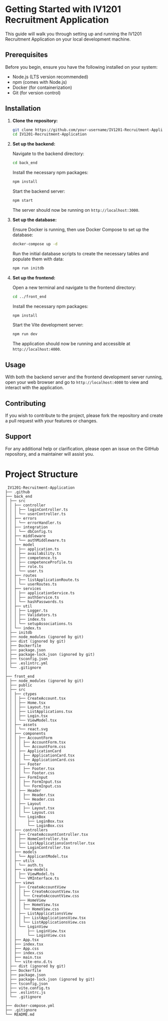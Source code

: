 # Getting Started with IV1201 Recruitment Application

This guide will walk you through setting up and running the IV1201 Recruitment Application on your local development machine.

## Prerequisites

Before you begin, ensure you have the following installed on your system:

- Node.js (LTS version recommended)
- npm (comes with Node.js)
- Docker (for containerization)
- Git (for version control)

## Installation

1. **Clone the repository:**

    ```bash
    git clone https://github.com/your-username/IV1201-Recruitment-Application.git
    cd IV1201-Recruitment-Application
    ```

2. **Set up the backend:**

    Navigate to the backend directory:

    ```bash
    cd back_end
    ```

    Install the necessary npm packages:

    ```bash
    npm install
    ```

    Start the backend server:

    ```bash
    npm start
    ```

    The server should now be running on `http://localhost:3000`.

3. **Set up the database:**

    Ensure Docker is running, then use Docker Compose to set up the database:

    ```bash
    docker-compose up -d
    ```

    Run the initial database scripts to create the necessary tables and populate them with data:

    ```bash
    npm run initdb
    ```

4. **Set up the frontend:**

    Open a new terminal and navigate to the frontend directory:

    ```bash
    cd ../front_end
    ```

    Install the necessary npm packages:

    ```bash
    npm install
    ```

    Start the Vite development server:

    ```bash
    npm run dev
    ```

    The application should now be running and accessible at `http://localhost:4000`.

## Usage

With both the backend server and the frontend development server running, open your web browser and go to `http://localhost:4000` to view and interact with the application.

## Contributing

If you wish to contribute to the project, please fork the repository and create a pull request with your features or changes.

## Support

For any additional help or clarification, please open an issue on the GitHub repository, and a maintainer will assist you.




# Project Structure
```
 IV1201-Recruitment-Application
├── .github
├── back_end
│ ├── src
│ │ ├── controller
│ │ │ ├── loginController.ts
│ │ │ └── userController.ts
│ │ ├── errors
│ │ │ └── errorHandler.ts
│ │ ├── integration
│ │ │ └── dbConfig.ts
│ │ ├── middleware
│ │ │ └── authMiddleware.ts
│ │ ├── model
│ │ │ ├── application.ts
│ │ │ ├── availability.ts
│ │ │ ├── competence.ts
│ │ │ ├── competenceProfile.ts
│ │ │ ├── role.ts
│ │ │ └── user.ts
│ │ ├── routes
│ │ │ ├── listApplicationRoute.ts
│ │ │ └── userRoutes.ts
│ │ ├── services
│ │ │ ├── applicationService.ts
│ │ │ ├── authService.ts
│ │ │ └── hashPasswords.ts
│ │ ├── util
│ │ │ ├── Logger.ts
│ │ │ ├── Validators.ts
│ │ │ ├── index.ts
│ │ │ └── setupAssociations.ts
│ │ └── index.ts
│ ├── initdb
│ ├── node_modules (ignored by git)
│ ├── dist (ignored by git)
│ ├── Dockerfile
│ ├── package.json
│ ├── package-lock.json (ignored by git)
│ ├── tsconfig.json
│ ├── .eslintrc.yml
│ └── .gitignore
│
├── front_end
│ ├── node_modules (ignored by git)
│ ├── public
│ ├── src
│ │ ├── ctypes
│ │ │ ├── CreateAccount.tsx
│ │ │ ├── Home.tsx
│ │ │ ├── Layout.tsx
│ │ │ ├── ListApplications.tsx
│ │ │ ├── Login.tsx
│ │ │ └── ViewModel.tsx
│ │ ├── assets
│ │ │ └── react.svg
│ │ ├── components
│ │ │ ├── AccountForm
│ │ │ │ ├── AccountForm.tsx
│ │ │ │ └── AccountForm.css
│ │ │ ├── ApplicationCard
│ │ │ │ ├── ApplicationCard.tsx
│ │ │ │ └── ApplicationCard.css
│ │ │ ├── Footer
│ │ │ │ ├── Footer.tsx
│ │ │ │ └── Footer.css
│ │ │ ├── FormInput
│ │ │ │ ├── FormInput.tsx
│ │ │ │ └── FormInput.css
│ │ │ ├── Header
│ │ │ │ ├── Header.tsx
│ │ │ │ └── Header.css
│ │ │ ├── Layout
│ │ │ │ ├── Layout.tsx
│ │ │ │ └── Layout.css
│ │ │ └── LoginBox
│ │ │     ├── LoginBox.tsx
│ │ │     └── LoginBox.css
│ │ ├── controllers
│ │ │ ├── CreateAccountController.tsx
│ │ │ ├── HomeController.tsx
│ │ │ ├── ListApplicationsController.tsx
│ │ │ └── LoginController.tsx
│ │ ├── models
│ │ │ └── ApplicantModel.tsx
│ │ ├── utils
│ │ │ └── auth.ts
│ │ ├── view-models
│ │ │ ├── ViewModel.ts
│ │ │ └── VMInterface.ts
│ │ ├── views
│ │ │ ├── CreateAccountView
│ │ │ │ ├── CreateAccountView.tsx
│ │ │ │ └── CreateAccountView.css
│ │ │ ├── HomeView
│ │ │ │ ├── HomeView.tsx
│ │ │ │ └── HomeView.css
│ │ │ ├── ListApplicationsView
│ │ │ │ ├── ListApplicationsView.tsx
│ │ │ │ └── ListApplicationsView.css
│ │ │ └── LoginView
│ │ │     ├── LoginView.tsx
│ │ │     └── LoginView.css
│ │ ├── App.tsx
│ │ ├── index.tsx
│ │ ├── App.css
│ │ ├── index.css
│ │ ├── main.tsx
│ │ └── vite-env.d.ts
│ ├── dist (ignored by git)
│ ├── Dockerfile
│ ├── package.json
│ ├── package-lock.json (ignored by git)
│ ├── tsconfig.json
│ ├── vite.config.ts
│ ├── .eslintrc.js
│ └── .gitignore
│
├── docker-compose.yml
├── .gitignore
└── README.md
```


